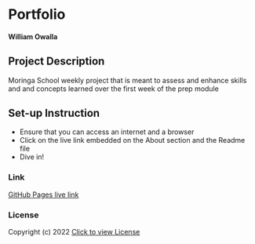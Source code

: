 # Portfolio

#### William Owalla

## Project Description
Moringa School weekly project that is meant to assess and enhance skills and and concepts learned over the first week of the prep module

## Set-up Instruction
* Ensure that you can access an internet and a browser
* Click on the live link embedded on the About section and the Readme file
*  Dive in!

### Link
[GitHub Pages live link](https://wilowala.github.io/Portfolio/)

### License
Copyright (c) 2022 [Click to view License](LICENSE)